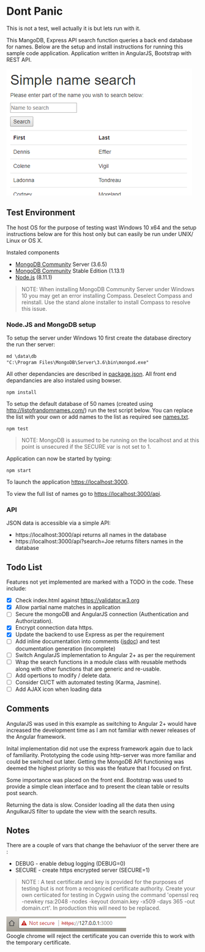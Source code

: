 # Dont Panic
This is not a test, well actually it is but lets run with it.

This MangoDB, Express API search function queries a back end database for names. Below are the setup and install instructions for running this sample code application. Application written in AngularJS, Bootstrap with REST API. 

![Application screnshot](img/applcation.png)<br>
## Test Environment

The host OS for the purpose of testing wast Windows 10 x64 and the setup instructions below are for this host only but can easily be run under UNIX/ Linux or OS X.

Instaled components
* [MongoDB Community](https://www.mongodb.com/download-center#community) Server (3.6.5)
* [MongoDB Community](https://www.mongodb.com/download-center#community) Stable Edition (1.13.1)
* [Node.js](https://nodejs.org/en/download/) (8.11.1)
> NOTE: When installing MongoDB Community Server under Windows 10 you may get an error installing Compass. Deselect Compass and reinstall. Use the stand alone installer to install Compass to resolve this issue.

### Node.JS and MongoDB setup
To setup the server under Windows 10 first create the database directory the run ther server:
```
md \data\db
"C:\Program Files\MongoDB\Server\3.6\bin\mongod.exe"
```
All other dependancies are described in [package.json](./package.json). All front end depandancies are also instaled using bowser.
```
npm install
```
To setup the default database of 50 names (created using http://listofrandomnames.com/) run the test script below. You can replace the list with your own or add names to the list as required see [names.txt](./names.txt).
```
npm test
```
> NOTE: MongoDB is assumed to be running on the localhost and at this point is unsecured if the SECURE var is not set to 1.

Application can now be started by typing:
```
npm start
```
To launch the application [https://localhost:3000](https://localhost:3000).

To view the full list of names go to [https://localhost:3000/api](https://localhost:3000/api).
### API
JSON data is accessible via a simple API:
- https://localhost:3000/api returns all names in the database
- https://localhost:3000/api?search=Joe returns filters names in the database

## Todo List
Features not yet implemented are marked with a TODO in the code. These include:
- [x] Check index.html against https://validator.w3.org
- [x] Allow partial name matches in application
- [ ] Secure the mongoDB and AngularJS connection (Authentication and Authorization).
- [x] Encrypt connection data https.
- [x] Update the backend to use Express as per the requirement
- [ ] Add inline documentation into comments ([jsdoc](https://www.npmjs.com/package/jsdoc)) and test documentation generation (incomplete)
- [ ] Switch AngularJS implementation to Angular 2+ as per the requirement
- [ ] Wrap the search functions in a module class with reusable methods along with other functions that are generic and re-usable.
- [ ] Add opertions to modify / delete data.
- [ ] Consider CI/CT with automated testing (Karma, Jasmine).
- [ ] Add AJAX icon when loading data

## Comments
AngularJS was used in this example as switching to Angular 2+ would have increased the development time as I am not familiar with newer releases of the Angular framework. 

Inital implementation did not use the express framework again due to lack of familiarity. Prototyping the code using http-server was more familiar and could be switched out later. Getting the MongoDB API functioning was deemed the highest priority so this was the feature that I focused on first.

Some importance was placed on the front end. Bootstrap was used to provide a simple clean interface and to present the clean table or results post search.

Returning the data is slow. Consider loading all the data then using AngulkarJS filter to update the view with the search results.

## Notes
There are a couple of vars that change the behaviuor of the server there are :
* DEBUG - enable debug logging (DEBUG=0)
* SECURE - create https encrypted server (SECURE=1)
> NOTE : A test certificate and key is provided for the purposes of testing but is not from a recogniced certificate authority. Create your own certiicated for testing in Cygwin using the command 'openssl req -newkey rsa:2048 -nodes -keyout domain.key -x509 -days 365 -out domain.crt'. In production this will need to be replaced.

![Not Secure Image](img/secure-error.png)<br>
Google chrome will reject the certificate you can override this to work with the temporary certificate.
